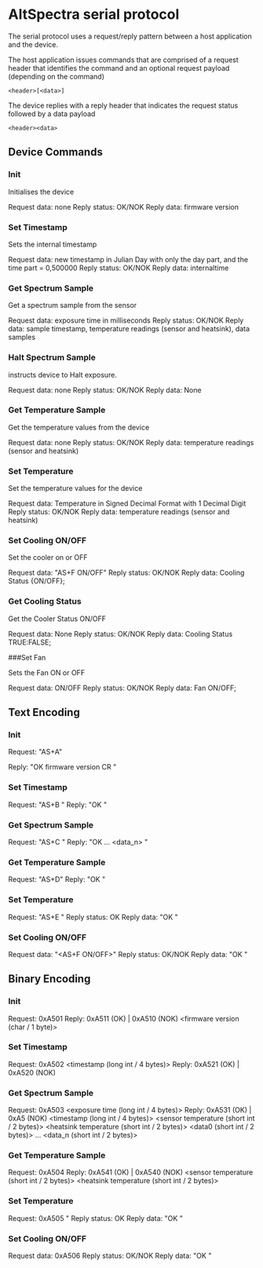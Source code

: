 # AltSpectra serial protocol

The serial protocol uses a request/reply pattern between a host application and the device.

The host application issues commands that are comprised of a request header that identifies the command and an optional request payload (depending on the command)

    <header>[<data>]

The device replies with a reply header that indicates the request status followed by a data payload

    <header><data>

## Device Commands

### Init

Initialises the device

Request data: none
Reply status: OK/NOK
Reply data: firmware version

### Set Timestamp

Sets the internal timestamp

Request data: new timestamp in Julian Day with only the day part, and the time part = 0,500000
Reply status: OK/NOK
Reply data: internaltime

### Get Spectrum Sample 

Get a spectrum sample from the sensor

Request data: exposure time in milliseconds
Reply status: OK/NOK
Reply data: sample timestamp, temperature readings (sensor and heatsink), data samples

### Halt Spectrum Sample

instructs device to Halt exposure.

Request data: none
Reply status: OK/NOK
Reply data: None

### Get Temperature Sample

Get the temperature values from the device

Request data: none
Reply status: OK/NOK
Reply data: temperature readings (sensor and heatsink)

### Set Temperature

Set the temperature values for the device

Request data: Temperature in Signed Decimal Format with 1 Decimal Digit
Reply status: OK/NOK
Reply data: temperature readings (sensor and heatsink)

### Set Cooling ON/OFF

Set the cooler on or OFF

Request data: "AS+F ON/OFF"
Reply status: OK/NOK
Reply data: Cooling Status {ON/OFF};

### Get Cooling Status

Get the Cooler Status ON/OFF

Request data: None
Reply status: OK/NOK
Reply data: Cooling Status TRUE:FALSE;

###Set Fan

Sets the Fan ON or OFF

Request data: ON/OFF
Reply status: OK/NOK
Reply data: Fan ON/OFF;


## Text Encoding

### Init

Request: "AS+A"

Reply: "OK firmware version CR "

### Set Timestamp

Request: "AS+B <timestamp>"
Reply: "OK <timestamp> <CR>"

### Get Spectrum Sample

Request: "AS+C <exposure time>"
Reply: "OK <timestamp> <sensor temperature> <heatsink temperature> <exposure> <data0> <data1> ... <data_n> <CR>"

### Get Temperature Sample

Request: "AS+D"
Reply: "OK <timestamp> <sensor temperature> <heatsink temperature> <CR>"


### Set Temperature

Request: "AS+E <sensor temperature>"
Reply status: OK <sensor temperature>
Reply data: "OK <sensor temperature> <heatsink temperature> <CR>"

### Set Cooling ON/OFF

Request data: "<AS+F ON/OFF>"
Reply status: OK/NOK
Reply data: "OK <sensor temperature> <heatsink temperature> <CR>"


## Binary Encoding

### Init

Request: 0xA501
Reply: 0xA511 (OK) | 0xA510 (NOK) <firmware version (char / 1 byte)>

### Set Timestamp

Request: 0xA502 <timestamp (long int / 4 bytes)>
Reply: 0xA521 (OK) | 0xA520 (NOK)

### Get Spectrum Sample

Request: 0xA503 <exposure time (long int / 4 bytes)>
Reply: 0xA531 (OK) | 0xA5 (NOK) <timestamp (long int / 4 bytes)> <sensor temperature (short int / 2 bytes)> <heatsink temperature (short int / 2 bytes)> <data0 (short int / 2 bytes)> ... <data_n (short int / 2 bytes)>

### Get Temperature Sample


Request: 0xA504 
Reply: 0xA541 (OK) | 0xA540 (NOK) <sensor temperature (short int / 2 bytes)> <heatsink temperature (short int / 2 bytes)>


### Set Temperature

Request: 0xA505 <sensor temperature>"
Reply status: OK <sensor temperature>
Reply data: "OK <sensor temperature> <heatsink temperature> <CR>"

### Set Cooling ON/OFF

Request data: 0xA506 
Reply status: OK/NOK
Reply data: "OK <sensor temperature> <heatsink temperature> <CR>"

